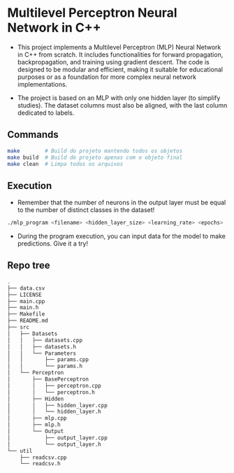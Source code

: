 # Multilevel Perceptron Neural Network in C++

- This project implements a Multilevel Perceptron (MLP) Neural Network in C++ from scratch. It includes functionalities for forward propagation, backpropagation, and training using gradient descent. The code is designed to be modular and efficient, making it suitable for educational purposes or as a foundation for more complex neural network implementations.

- The project is based on an MLP with only one hidden layer (to simplify studies). The dataset columns must also be aligned, with the last column dedicated to labels.

## Commands
```bash
make        # Build do projeto mantendo todos os objetos
make build  # Build do projeto apenas com o objeto final
make clean  # Limpa todos os arquivos 
```

## Execution

- Remember that the number of neurons in the output layer must be equal to the number of distinct classes in the dataset!

```bash
./mlp_program <filename> <hidden_layer_size> <learning_rate> <epochs>
```

- During the program execution, you can input data for the model to make predictions. Give it a try!

## Repo tree
```bash
.
├── data.csv
├── LICENSE
├── main.cpp
├── main.h
├── Makefile
├── README.md
├── src
│   ├── Datasets
│   │   ├── datasets.cpp
│   │   ├── datasets.h
│   │   └── Parameters
│   │       ├── params.cpp
│   │       └── params.h
│   └── Perceptron
│       ├── BasePerceptron
│       │   ├── perceptron.cpp
│       │   └── perceptron.h
│       ├── Hidden
│       │   ├── hidden_layer.cpp
│       │   └── hidden_layer.h
│       ├── mlp.cpp
│       ├── mlp.h
│       └── Output
│           ├── output_layer.cpp
│           └── output_layer.h
└── util
    ├── readcsv.cpp
    └── readcsv.h
```